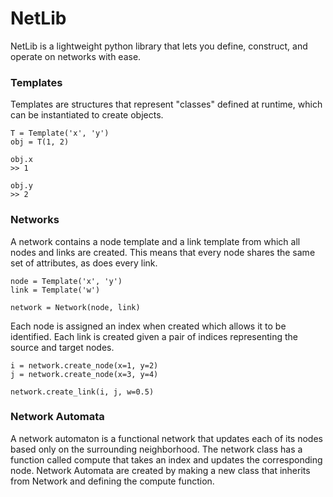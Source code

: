 # NetLib

NetLib is a lightweight python library that lets you define, construct, and operate on networks with ease.

### Templates

Templates are structures that represent "classes" defined at runtime, which can be instantiated to create objects. 

    T = Template('x', 'y')
    obj = T(1, 2)

    obj.x 
    >> 1

    obj.y
    >> 2

### Networks

A network contains a node template and a link template from which all nodes and links are created. This means that every node shares the same set of attributes, as does every link.

	node = Template('x', 'y')
	link = Template('w')

    network = Network(node, link)

Each node is assigned an index when created which allows it to be identified. Each link is created given a pair of indices representing the source and target nodes.

	i = network.create_node(x=1, y=2)
	j = network.create_node(x=3, y=4)

	network.create_link(i, j, w=0.5)

### Network Automata

A network automaton is a functional network that updates each of its nodes based only on the surrounding neighborhood. The network class has a function called compute that takes an index and updates the corresponding node. Network Automata are created by making a new class that inherits from Network and defining the compute function. 
